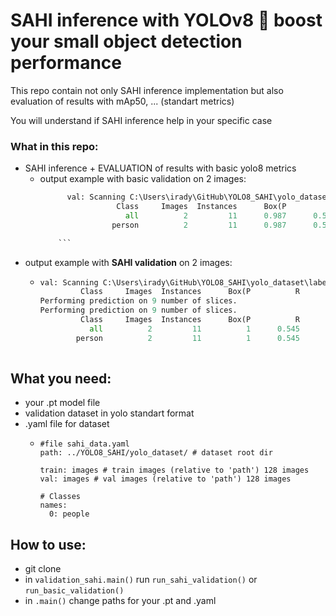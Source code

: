 # SAHI inference with YOLOv8 :dizzy:  boost your small object detection performance 

This repo contain not only SAHI inference implementation but also evaluation of results with mAp50, ... (standart metrics)

You will understand if SAHI inference help in your specific case

### What in this repo:
* SAHI inference + EVALUATION of results with basic yolo8 metrics 
  * output example with basic validation on 2 images:
    ```python
          val: Scanning C:\Users\irady\GitHub\YOLO8_SAHI\yolo_dataset\labels.cache.
                     Class     Images  Instances      Box(P          R      mAP50  mAP50-95): 
                       all          2         11      0.987      0.545       0.57      0.455
                    person          2         11      0.987      0.545       0.57      0.455

        ```
* output example with **SAHI validation** on 2 images:
    * ```python
      val: Scanning C:\Users\irady\GitHub\YOLO8_SAHI\yolo_dataset\labels.cache.
               Class     Images  Instances      Box(P          R      mAP50  mAP50-95): 
      Performing prediction on 9 number of slices.
      Performing prediction on 9 number of slices.
               Class     Images  Instances      Box(P          R      mAP50  mAP50-95):
                 all          2         11          1      0.545      0.773      0.628
              person          2         11          1      0.545      0.773      0.628
        
        ```
        
## What you need:
* your .pt model file
* validation dataset in yolo standart format
* .yaml file for dataset
  * ```angular2html
    #file sahi_data.yaml
    path: ../YOLO8_SAHI/yolo_dataset/ # dataset root dir

    train: images # train images (relative to 'path') 128 images
    val: images # val images (relative to 'path') 128 images
    
    # Classes
    names:
      0: people
    ```
      
## How to use:

* git clone
* in `validation_sahi.main()` run `run_sahi_validation()` or `run_basic_validation()`
* in `.main()` change paths for your .pt and .yaml